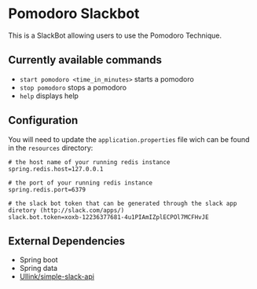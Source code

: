 # Pomodoro Slackbot
This is a SlackBot allowing users to use the Pomodoro Technique.

## Currently available commands
- `start pomodoro <time_in_minutes>` starts a pomodoro
- `stop pomodoro` stops a pomodoro
- `help` displays help

## Configuration
You will need to update the `application.properties` file wich can be found in the `resources` directory:
```
# the host name of your running redis instance
spring.redis.host=127.0.0.1

# the port of your running redis instance
spring.redis.port=6379

# the slack bot token that can be generated through the slack app diretory (http://slack.com/apps/)
slack.bot.token=xoxb-12236377681-4u1PIAmIZplECPOl7MCFHvJE
```

## External Dependencies
* Spring boot
* Spring data
* [Ullink/simple-slack-api](https://github.com/Ullink/simple-slack-api)
